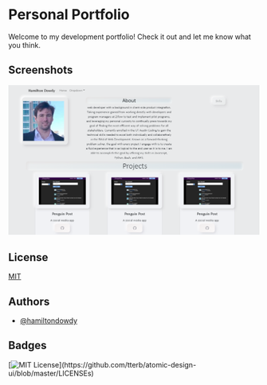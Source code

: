 
# Personal Portfolio

Welcome to my development portfolio! Check it out and let me know what you think.




## Screenshots

![App Screenshot](./src/img/port1.png)


## License

[MIT](https://choosealicense.com/licenses/mit/)


## Authors

- [@hamiltondowdy](https://www.github.com/hamiltondowdy)


## Badges



[![MIT License](https://img.shields.io/apm/l/atomic-design-ui.svg?)](https://github.com/tterb/atomic-design-ui/blob/master/LICENSEs)

